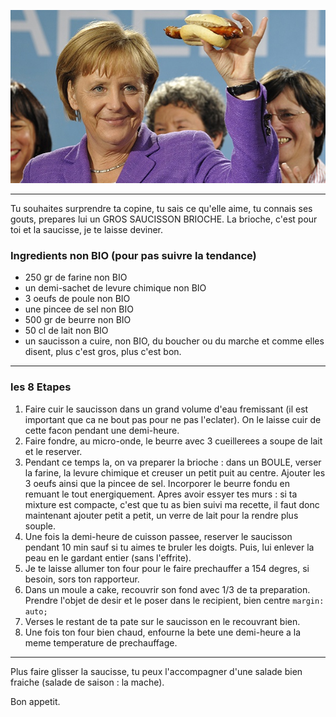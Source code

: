 <markdown>

![Plus c'est gros, plus c'est bon](images/merkelsaucisse.jpg)

---

Tu souhaites surprendre ta copine, tu sais ce qu'elle aime, tu connais ses gouts, prepares lui un GROS SAUCISSON BRIOCHE. La brioche, c'est pour toi et la saucisse, je te laisse deviner.

### Ingredients non BIO (pour pas suivre la tendance)

* 250 gr de farine non BIO
* un demi-sachet de levure chimique non BIO
* 3 oeufs de poule non BIO
* une pincee de sel non BIO
* 500 gr de beurre non BIO
* 50 cl de lait non BIO
* un saucisson a cuire, non BIO, du boucher ou du marche et comme elles disent, plus c'est gros, plus c'est bon.

---

### les 8 Etapes

1. Faire cuir le saucisson dans un grand volume d'eau fremissant (il est important que ca ne bout pas pour ne pas l'eclater). On le laisse cuir de cette facon pendant une demi-heure.
2. Faire fondre, au micro-onde, le beurre avec 3 cueillerees a soupe de lait et le reserver.
3. Pendant ce temps la, on va preparer la brioche : dans un BOULE, verser la farine, la levure chimique et creuser un petit puit au centre. Ajouter les 3 oeufs ainsi que la pincee de sel. Incorporer le beurre fondu en remuant le tout energiquement. Apres avoir essyer tes murs : si ta mixture est compacte, c'est que tu as bien suivi ma recette, il faut donc maintenant ajouter petit a petit, un verre de lait pour la rendre plus souple.
4. Une fois la demi-heure de cuisson passee, reserver le saucisson pendant 10 min sauf si tu aimes te bruler les doigts. Puis, lui enlever la peau en le gardant entier (sans l'effrite).
5. Je te laisse allumer ton four pour le faire prechauffer a 154 degres, si besoin, sors ton rapporteur.
6. Dans un moule a cake, recouvrir son fond avec 1/3 de ta preparation. Prendre l'objet de desir et le poser dans le recipient, bien centre `margin: auto;`
7. Verses le restant de ta pate sur le saucisson en le recouvrant bien.
8. Une fois ton four bien chaud, enfourne la bete une demi-heure a la meme temperature de prechauffage.

---

Plus faire glisser la saucisse, tu peux l'accompagner d'une salade bien fraiche (salade de saison : la mache).

Bon appetit.

</markdown>
